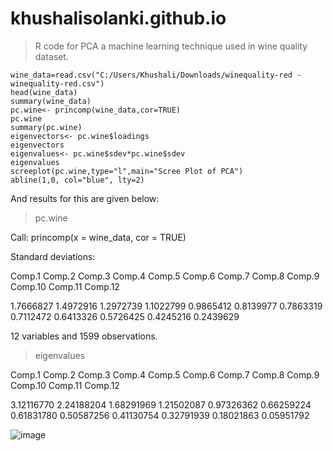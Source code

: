# khushalisolanki.github.io
> R code for PCA a machine learning technique used in wine quality dataset.
```
wine_data=read.csv("C:/Users/Khushali/Downloads/winequality-red - winequality-red.csv")
head(wine_data)
summary(wine_data)
pc.wine<- princomp(wine_data,cor=TRUE)
pc.wine
summary(pc.wine)
eigenvectors<- pc.wine$loadings
eigenvectors
eigenvalues<- pc.wine$sdev*pc.wine$sdev
eigenvalues
screeplot(pc.wine,type="l",main="Scree Plot of PCA")
abline(1,0, col="blue", lty=2)
```
And results for this are given below:
> pc.wine

Call:
princomp(x = wine_data, cor = TRUE)

Standard deviations:

   Comp.1    Comp.2    Comp.3    Comp.4    Comp.5    Comp.6    Comp.7    Comp.8    Comp.9   Comp.10   Comp.11   Comp.12 
   
1.7666827 1.4972916 1.2972739 1.1022799 0.9865412 0.8139977 0.7863319 0.7112472 0.6413326 0.5726425 0.4245216 0.2439629 

 12  variables and  1599 observations.
 
 > eigenvalues
 
 Comp.1     Comp.2     Comp.3     Comp.4     Comp.5     Comp.6     Comp.7     Comp.8     Comp.9    Comp.10    Comp.11    Comp.12 
 
 3.12116770 2.24188204 1.68291969 1.21502087 0.97326362 0.66259224 0.61831780 0.50587256 0.41130754 0.32791939 0.18021863 0.05951792 

![image](https://user-images.githubusercontent.com/118449918/206855018-55a41215-f6b0-4dd6-b4ac-778acef8f3c9.png)
